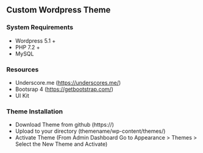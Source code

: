 ## Custom Wordpress Theme


### System Requirements
- Wordpress 5.1 +
- PHP 7.2 +
- MySQL


### Resources 
- Underscore.me (https://underscores.me/)
- Bootsrap 4  (https://getbootstrap.com/)
- UI Kit


### Theme Installation
- Download Theme from github (https://)
- Upload to your directory (themename/wp-content/themes/)
- Activate Theme (From Admin Dashboard Go to Appearance > Themes > Select the New Theme and Activate)